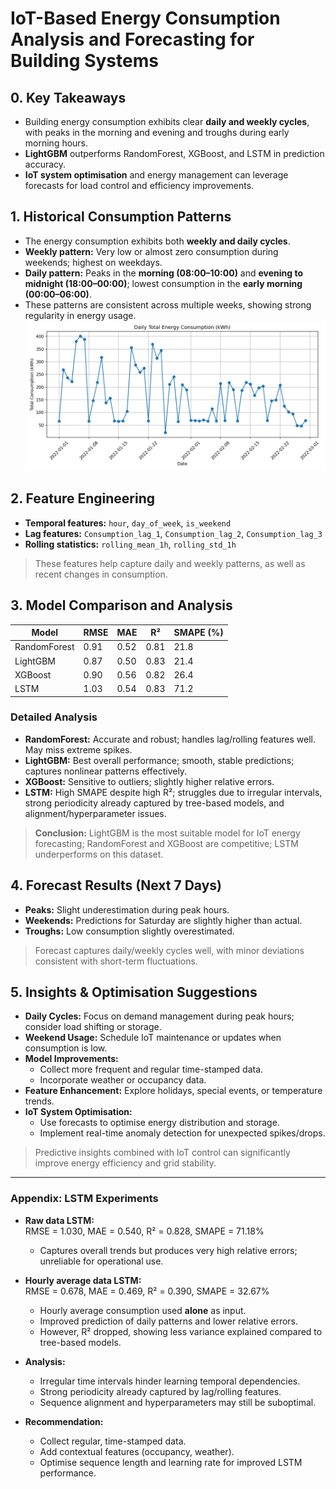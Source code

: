 # IoT-Based Energy Consumption Analysis and Forecasting for Building Systems

## 0. Key Takeaways

- Building energy consumption exhibits clear **daily and weekly cycles**, with peaks in the morning and evening and troughs during early morning hours.  
- **LightGBM** outperforms RandomForest, XGBoost, and LSTM in prediction accuracy.  
- **IoT system optimisation** and energy management can leverage forecasts for load control and efficiency improvements.

## 1. Historical Consumption Patterns

- The energy consumption exhibits both **weekly and daily cycles**.  
- **Weekly pattern:** Very low or almost zero consumption during weekends; highest on weekdays.  
- **Daily pattern:** Peaks in the **morning (08:00–10:00)** and **evening to midnight (18:00–00:00)**; lowest consumption in the **early morning (00:00–06:00)**.  
- These patterns are consistent across multiple weeks, showing strong regularity in energy usage.
![Daily Energy Consumption](figure/DailyConsumption_plot.png)

## 2. Feature Engineering

- **Temporal features:** `hour`, `day_of_week`, `is_weekend`  
- **Lag features:** `Consumption_lag_1`, `Consumption_lag_2`, `Consumption_lag_3`  
- **Rolling statistics:** `rolling_mean_1h`, `rolling_std_1h`  

> These features help capture daily and weekly patterns, as well as recent changes in consumption.

## 3. Model Comparison and Analysis

| Model         | RMSE  | MAE  | R²    | SMAPE (%) |
|---------------|-------|------|-------|-----------|
| RandomForest  | 0.91  | 0.52 | 0.81  | 21.8      |
| LightGBM      | 0.87  | 0.50 | 0.83  | 21.4      |
| XGBoost       | 0.90  | 0.56 | 0.82  | 26.4      |
| LSTM          | 1.03  | 0.54 | 0.83  | 71.2      |

### Detailed Analysis

- **RandomForest:** Accurate and robust; handles lag/rolling features well. May miss extreme spikes.  
- **LightGBM:** Best overall performance; smooth, stable predictions; captures nonlinear patterns effectively.  
- **XGBoost:** Sensitive to outliers; slightly higher relative errors.  
- **LSTM:** High SMAPE despite high R²; struggles due to irregular intervals, strong periodicity already captured by tree-based models, and alignment/hyperparameter issues.

> **Conclusion:** LightGBM is the most suitable model for IoT energy forecasting; RandomForest and XGBoost are competitive; LSTM underperforms on this dataset.

## 4. Forecast Results (Next 7 Days)

- **Peaks:** Slight underestimation during peak hours.  
- **Weekends:** Predictions for Saturday are slightly higher than actual.  
- **Troughs:** Low consumption slightly overestimated.

> Forecast captures daily/weekly cycles well, with minor deviations consistent with short-term fluctuations.

## 5. Insights & Optimisation Suggestions

- **Daily Cycles:** Focus on demand management during peak hours; consider load shifting or storage.  
- **Weekend Usage:** Schedule IoT maintenance or updates when consumption is low.  
- **Model Improvements:**  
  - Collect more frequent and regular time-stamped data.  
  - Incorporate weather or occupancy data.  
- **Feature Enhancement:** Explore holidays, special events, or temperature trends.  
- **IoT System Optimisation:**  
  - Use forecasts to optimise energy distribution and storage.  
  - Implement real-time anomaly detection for unexpected spikes/drops.

> Predictive insights combined with IoT control can significantly improve energy efficiency and grid stability.
---

### Appendix: LSTM Experiments

- **Raw data LSTM:**  
  RMSE = 1.030, MAE = 0.540, R² = 0.828, SMAPE = 71.18%  
  - Captures overall trends but produces very high relative errors; unreliable for operational use.

- **Hourly average data LSTM:**  
  RMSE = 0.678, MAE = 0.469, R² = 0.390, SMAPE = 32.67%  
  - Hourly average consumption used **alone** as input.  
  - Improved prediction of daily patterns and lower relative errors.  
  - However, R² dropped, showing less variance explained compared to tree-based models.

- **Analysis:**  
  - Irregular time intervals hinder learning temporal dependencies.  
  - Strong periodicity already captured by lag/rolling features.  
  - Sequence alignment and hyperparameters may still be suboptimal.

- **Recommendation:**  
  - Collect regular, time-stamped data.  
  - Add contextual features (occupancy, weather).  
  - Optimise sequence length and learning rate for improved LSTM performance.
